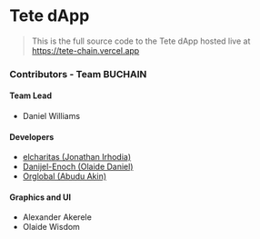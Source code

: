 # Tete dApp
> This is the full source code to the Tete dApp hosted live at https://tete-chain.vercel.app

### Contributors - Team BUCHAIN

#### Team Lead
- Daniel Williams
#### Developers
- [elcharitas (Jonathan Irhodia)](https://github.com/elcharitas)
- [Danijel-Enoch (Olaide Daniel)](https://github.com/Danijel-Enoch)
- [Orglobal (Abudu Akin)](https://github.com/Orglobaltech)

#### Graphics and UI
- Alexander Akerele
- Olaide Wisdom